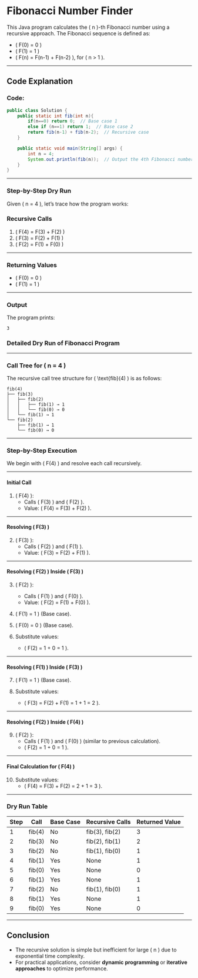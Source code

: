 # Fibonacci Number Finder

This Java program calculates the \( n \)-th Fibonacci number using a recursive approach. The Fibonacci sequence is defined as:
- \( F(0) = 0 \)
- \( F(1) = 1 \)
- \( F(n) = F(n-1) + F(n-2) \), for \( n > 1 \).

---

## **Code Explanation**
### Code:
```java
public class Solution {
    public static int fib(int n){
        if(n==0) return 0;  // Base case 1
        else if (n==1) return 1;  // Base case 2
        return fib(n-1) + fib(n-2);  // Recursive case
    }

    public static void main(String[] args) {
        int n = 4;
        System.out.println(fib(n));  // Output the 4th Fibonacci number
    }
}
```

---

### **Step-by-Step Dry Run**
Given \( n = 4 \), let’s trace how the program works:


### **Recursive Calls**
1. \( F(4) = F(3) + F(2) \)  
2. \( F(3) = F(2) + F(1) \)  
3. \( F(2) = F(1) + F(0) \)  

---

### **Returning Values**
- \( F(0) = 0 \)  
- \( F(1) = 1 \)  


---

### **Output**
The program prints:
```
3
```

### **Detailed Dry Run of Fibonacci Program**


---

### **Call Tree for \( n = 4 \)**

The recursive call tree structure for \( \text{fib}(4) \) is as follows:

```
fib(4)
├── fib(3)
│   ├── fib(2)
│   │   ├── fib(1) → 1
│   │   └── fib(0) → 0
│   └── fib(1) → 1
└── fib(2)
    ├── fib(1) → 1
    └── fib(0) → 0
```

---


### **Step-by-Step Execution**

We begin with \( F(4) \) and resolve each call recursively.

---

#### **Initial Call**
1. \( F(4) \):  
   - Calls \( F(3) \) and \( F(2) \).  
   - Value: \( F(4) = F(3) + F(2) \).  

---

#### **Resolving \( F(3) \)**
2. \( F(3) \):  
   - Calls \( F(2) \) and \( F(1) \).  
   - Value: \( F(3) = F(2) + F(1) \).  

---

#### **Resolving \( F(2) \) Inside \( F(3) \)**
3. \( F(2) \):  
   - Calls \( F(1) \) and \( F(0) \).  
   - Value: \( F(2) = F(1) + F(0) \).  

4. \( F(1) = 1 \) (Base case).  
5. \( F(0) = 0 \) (Base case).  

6. Substitute values:  
   - \( F(2) = 1 + 0 = 1 \).  

---

#### **Resolving \( F(1) \) Inside \( F(3) \)**
7. \( F(1) = 1 \) (Base case).  

8. Substitute values:  
   - \( F(3) = F(2) + F(1) = 1 + 1 = 2 \).  

---

#### **Resolving \( F(2) \) Inside \( F(4) \)**
9. \( F(2) \):  
   - Calls \( F(1) \) and \( F(0) \) (similar to previous calculation).  
   - \( F(2) = 1 + 0 = 1 \).  

---

#### **Final Calculation for \( F(4) \)**
10. Substitute values:  
    - \( F(4) = F(3) + F(2) = 2 + 1 = 3 \).  

---


### **Dry Run Table**

| Step | Call          | Base Case | Recursive Calls       | Returned Value |
|------|---------------|-----------|-----------------------|----------------|
| 1    | fib(4)        | No        | fib(3), fib(2)        | 3              |
| 2    | fib(3)        | No        | fib(2), fib(1)        | 2              |
| 3    | fib(2)        | No        | fib(1), fib(0)        | 1              |
| 4    | fib(1)        | Yes       | None                  | 1              |
| 5    | fib(0)        | Yes       | None                  | 0              |
| 6    | fib(1)        | Yes       | None                  | 1              |
| 7    | fib(2)        | No        | fib(1), fib(0)        | 1              |
| 8    | fib(1)        | Yes       | None                  | 1              |
| 9    | fib(0)        | Yes       | None                  | 0              |

---



## **Conclusion**
- The recursive solution is simple but inefficient for large \( n \) due to exponential time complexity.
- For practical applications, consider **dynamic programming** or **iterative approaches** to optimize performance.

